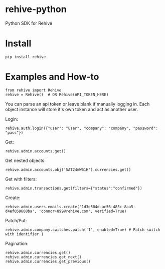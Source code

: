# rehive-python
Python SDK for Rehive


# Install
```
pip install rehive
```

# Examples and How-to

```
from rehive import Rehive
rehive = Rehive()  # OR Rehive(API_TOKEN_HERE)
```
You can parse an api token or leave blank if manually logging in. Each object instance will store it's own token and act as another user.

Login:
```
rehive.auth.login({"user": "user", "company": "company", "password": "pass"})
```

Get:
```
rehive.admin.accounts.get()
```

Get nested objects:
```
rehive.admin.accounts.obj('5AT24mW61H').currencies.get()
```

Get with filters:
```
rehive.admin.transactions.get(filters={"status":"confirmed"})
```

Create:
```
rehive.admin.users.emails.create('1d3e584d-ac56-483c-8aa5-d4ef059608ba', 'connor+899@rehive.com', verified=True)
```

Patch/Put:
```
rehive.admin.company.switches.patch('1', enabled=True) # Patch switch with identifier 1
```

Pagination:
```
rehive.admin.currencies.get()
rehive.admin.currencies.get_next()
rehive.admin.currencies.get_previous()
```

